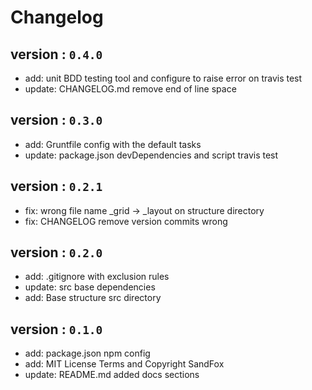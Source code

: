 # Changelog

## version : `0.4.0`

 - add: unit BDD testing tool and configure to raise error on travis test
 - update: CHANGELOG.md remove end of line space

## version : `0.3.0`

 - add: Gruntfile config with the default tasks
 - update: package.json devDependencies and script travis test

## version : `0.2.1`

 - fix: wrong file name _grid -> _layout on structure directory
 - fix: CHANGELOG remove version commits wrong

## version : `0.2.0`

 - add: .gitignore with exclusion rules
 - update: src base dependencies
 - add: Base structure src directory

## version : `0.1.0`

 - add: package.json npm config
 - add: MIT License Terms and Copyright SandFox
 - update: README.md added docs sections
